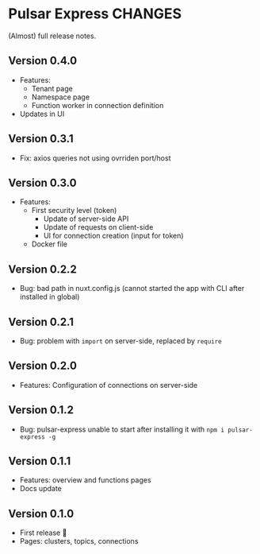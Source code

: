 # Pulsar Express CHANGES

(Almost) full release notes.


## Version 0.4.0

* Features:
  * Tenant page
  * Namespace page
  * Function worker in connection definition
* Updates in UI


## Version 0.3.1

* Fix: axios queries not using ovrriden port/host


## Version 0.3.0

* Features:
  * First security level (token)
    * Update of server-side API
    * Update of requests on client-side
    * UI for connection creation (input for token)
  * Docker file


## Version 0.2.2

* Bug: bad path in nuxt.config.js (cannot started the app with CLI after installed in global)


## Version 0.2.1

* Bug: problem with `import` on server-side, replaced by `require`


## Version 0.2.0

* Features: Configuration of connections on server-side


## Version 0.1.2

* Bug: pulsar-express unable to start after installing it with `npm i pulsar-express -g`


## Version 0.1.1

* Features: overview and functions pages
* Docs update


## Version 0.1.0

* First release :tada:
* Pages: clusters, topics, connections

